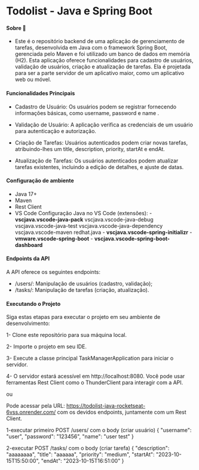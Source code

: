 # Todolist - Java e Spring Boot

#### Sobre 📄

- Este é o repositório backend de uma aplicação de gerenciamento de tarefas, desenvolvida em Java com o framework Spring Boot, gerenciada pelo Maven e foi utilizado um banco de dados em memória (H2). Esta aplicação oferece funcionalidades para cadastro de usuários, validação de usuários, criação e atualização de tarefas. Ela é projetada para ser a parte servidor de um aplicativo maior, como um aplicativo web ou móvel.

#### Funcionalidades Principais
- Cadastro de Usuário: Os usuários podem se registrar fornecendo informações básicas, como username, password e name    .

- Validação de Usuário: A aplicação verifica as credenciais de um usuário para autenticação e autorização.

- Criação de Tarefas: Usuários autenticados podem criar novas tarefas, atribuindo-lhes um title, description, priority, startAt e endAt.

- Atualização de Tarefas: Os usuários autenticados podem atualizar tarefas existentes, incluindo a edição de detalhes, e ajuste de datas.




#### Configuração de ambiente
- Java 17+
- Maven
- Rest Client
- VS Code
    Configuração Java no VS Code (extensões):
        - **vscjava.vscode-java-pack**
            vscjava.vscode-java-debug
            vscjava.vscode-java-test
            vscjava.vscode-java-dependency
            vscjava.vscode-maven
            redhat.java
        - **vscjava.vscode-spring-initializr**
        - **vmware.vscode-spring-boot**
        - **vscjava.vscode-spring-boot-dashboard**

        


#### Endpoints da API

A API oferece os seguintes endpoints:

- /users/: Manipulação de usuários (cadastro, validação);
- /tasks/: Manipulação de tarefas (criação, atualização).

#### Executando o Projeto
Siga estas etapas para executar o projeto em seu ambiente de desenvolvimento:

1- Clone este repositório para sua máquina local.

2- Importe o projeto em seu IDE.

3- Execute a classe principal TaskManagerApplication para iniciar o servidor.

4- O servidor estará acessível em http://localhost:8080. Você pode usar ferramentas Rest Client como o ThunderClient para interagir com a API.

ou

Pode acessar pela URL: https://todolist-java-rocketseat-6vss.onrender.com/ com os devidos endpoints, juntamente com um Rest Client.

1-executar primeiro POST /users/ com o body (criar usuário)
{
  "username": "user",
  "password": "123456",
  "name": "user test"
}

2-executar POST /tasks/ com o body (criar tarefa)
{
  "description": "aaaaaaaa",
  "title": "aaaaaa",
  "priority": "medium",
  "startAt": "2023-10-15T15:50:00",
  "endAt": "2023-10-15T16:51:00"
}
